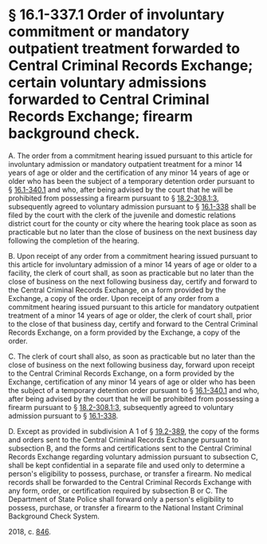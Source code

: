 # § 16.1-337.1 Order of involuntary commitment or mandatory outpatient treatment forwarded to Central Criminal Records Exchange; certain voluntary admissions forwarded to Central Criminal Records Exchange; firearm background check.

<p>A. The order from a commitment hearing issued pursuant to this article for involuntary admission or mandatory outpatient treatment for a minor 14 years of age or older and the certification of any minor 14 years of age or older who has been the subject of a temporary detention order pursuant to § <a href='/vacode/16.1-340.1/'>16.1-340.1</a> and who, after being advised by the court that he will be prohibited from possessing a firearm pursuant to § <a href='/vacode/18.2-308.1:3/'>18.2-308.1:3</a>, subsequently agreed to voluntary admission pursuant to § <a href='/vacode/16.1-338/'>16.1-338</a> shall be filed by the court with the clerk of the juvenile and domestic relations district court for the county or city where the hearing took place as soon as practicable but no later than the close of business on the next business day following the completion of the hearing.</p><p>B. Upon receipt of any order from a commitment hearing issued pursuant to this article for involuntary admission of a minor 14 years of age or older to a facility, the clerk of court shall, as soon as practicable but no later than the close of business on the next following business day, certify and forward to the Central Criminal Records Exchange, on a form provided by the Exchange, a copy of the order. Upon receipt of any order from a commitment hearing issued pursuant to this article for mandatory outpatient treatment of a minor 14 years of age or older, the clerk of court shall, prior to the close of that business day, certify and forward to the Central Criminal Records Exchange, on a form provided by the Exchange, a copy of the order.</p><p>C. The clerk of court shall also, as soon as practicable but no later than the close of business on the next following business day, forward upon receipt to the Central Criminal Records Exchange, on a form provided by the Exchange, certification of any minor 14 years of age or older who has been the subject of a temporary detention order pursuant to § <a href='/vacode/16.1-340.1/'>16.1-340.1</a> and who, after being advised by the court that he will be prohibited from possessing a firearm pursuant to § <a href='/vacode/18.2-308.1:3/'>18.2-308.1:3</a>, subsequently agreed to voluntary admission pursuant to § <a href='/vacode/16.1-338/'>16.1-338</a>.</p><p>D. Except as provided in subdivision A 1 of § <a href='/vacode/19.2-389/'>19.2-389</a>, the copy of the forms and orders sent to the Central Criminal Records Exchange pursuant to subsection B, and the forms and certifications sent to the Central Criminal Records Exchange regarding voluntary admission pursuant to subsection C, shall be kept confidential in a separate file and used only to determine a person's eligibility to possess, purchase, or transfer a firearm. No medical records shall be forwarded to the Central Criminal Records Exchange with any form, order, or certification required by subsection B or C. The Department of State Police shall forward only a person's eligibility to possess, purchase, or transfer a firearm to the National Instant Criminal Background Check System.</p><p>2018, c. <a href='http://lis.virginia.gov/cgi-bin/legp604.exe?181+ful+CHAP0846'>846</a>.</p>